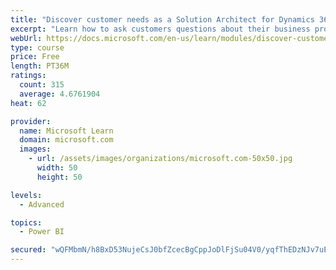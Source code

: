 ```yaml
---
title: "Discover customer needs as a Solution Architect for Dynamics 365 and Power Platform"
excerpt: "Learn how to ask customers questions about their business processes and feature requirements to create a viable solution."
webUrl: https://docs.microsoft.com/en-us/learn/modules/discover-customer-needs/
type: course
price: Free
length: PT36M
ratings:
  count: 315
  average: 4.6761904
heat: 62

provider:
  name: Microsoft Learn
  domain: microsoft.com
  images:
    - url: /assets/images/organizations/microsoft.com-50x50.jpg
      width: 50
      height: 50

levels:
  - Advanced

topics:
  - Power BI

secured: "wQFMbmN/h8BxD53NujeCsJ0bfZcecBgCppJoDlFjSu04V0/yqfThEDzNJv7uEqsg4NJZeMPa7smyPqCJpwgKka1GrKjYK/N+zXRlskn8mKTNJ1KTgS+FPu8z9vL0PgX1vNoDWhJPt/5OoV5R9vUc9pOc/0pMAZ1mIEGaAR7vgw7KD5EA07otPcSgFgGFFqUxpt8H/6Ee5Eb64ebpcMnWnFuYibAWmigldqzff6EJGa+guKyMGcLTmFOAk6hlfK1V6fgvXC7yStnUeQwwODLXD9T9ZI+9RNz1g2I0KU8yNY1yOvahgw6koV9ZG0pBqHNHO/DhY5o9YCeZR1m3FH/zqbwK9/ZWTBnmOp1zvZgB0Nustj6Nwok7RSwTC6LaAgnI;vccnwngs+bHq4yqopVEQRA=="
---
```


